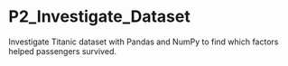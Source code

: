# P2_Investigate_Dataset
Investigate Titanic dataset with Pandas and NumPy to find which factors helped passengers survived. 
